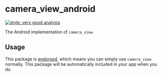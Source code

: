 # camera_view_android

[![style: very good analysis][very_good_analysis_badge]][very_good_analysis_link]

The Android implementation of `camera_view`.

## Usage

This package is [endorsed][endorsed_link], which means you can simply use `camera_view`
normally. This package will be automatically included in your app when you do.

[endorsed_link]: https://flutter.dev/docs/development/packages-and-plugins/developing-packages#endorsed-federated-plugin
[very_good_analysis_badge]: https://img.shields.io/badge/style-very_good_analysis-B22C89.svg
[very_good_analysis_link]: https://pub.dev/packages/very_good_analysis